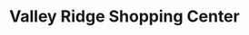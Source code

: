 ---
title: "Valley Ridge Shopping Center"
url: /wayne/valley-ridge-shopping-center-valley-road/
shop: mall
---